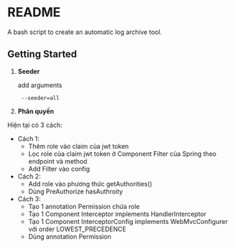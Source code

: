 # README

A bash script to create an automatic log archive tool.

## Getting Started

1. **Seeder**

   add arguments

   ```shell
    --seeder=all
   ```

2. **Phân quyền**

Hiện tại có 3 cách:

- Cách 1:
  - Thêm role vào claim của jwt token
  - Lọc role của claim jwt token ở Component Filter của Spring theo endpoint và method
  - Add Filter vào config
- Cách 2:
  - Add role vào phương thức getAuthorities()
  - Dùng PreAuthorize hasAuthroity
- Cách 3:
  - Tạo 1 annotation Permission chứa role
  - Tạo 1 Component Interceptor implements HandlerInterceptor
  - Tạo 1 Component InterceptorConfig implements WebMvcConfigurer với order LOWEST_PRECEDENCE
  - Dùng annotation Permission

